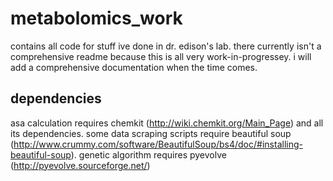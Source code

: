 metabolomics_work
=================
contains all code for stuff ive done in dr. edison's lab.
there currently isn't a comprehensive readme because this is all very work-in-progressey.
i will add a comprehensive documentation when the time comes.

dependencies
-----------
asa calculation requires chemkit (http://wiki.chemkit.org/Main_Page) and all its dependencies.
some data scraping scripts require beautiful soup (http://www.crummy.com/software/BeautifulSoup/bs4/doc/#installing-beautiful-soup).
genetic algorithm requires pyevolve (http://pyevolve.sourceforge.net/)
